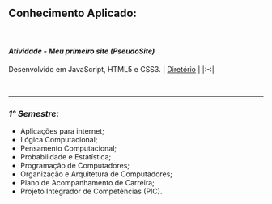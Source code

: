 ## **Conhecimento Aplicado:**

</br>

#### ***Atividade - Meu primeiro site (PseudoSite)***
Desenvolvido em JavaScript, HTML5 e CSS3.
| <a href="https://github.com/LoukasLoukanos/Ciencia-da-Computacao/tree/master/SEMESTRES%20BCC%20-%20Conhecimento%20Aplicado/1%C2%B0%20Semestre/Meu%20primeiro%20site%20-%20LivreMente">Diretório</a> |
|:-:|

</br>

<hr>

### ***1° Semestre:***
- Aplicações para internet;
- Lógica Computacional;
- Pensamento Computacional;
- Probabilidade e Estatística;
- Programação de Computadores;
- Organização e Arquitetura de Computadores;
- Plano de Acompanhamento de Carreira;
- Projeto Integrador de Competências (PIC).
